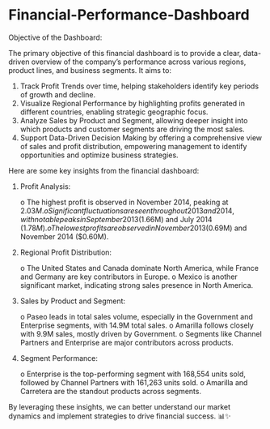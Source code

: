 # Financial-Performance-Dashboard

Objective of the Dashboard:

The primary objective of this financial dashboard is to provide a clear, data-driven overview of the company’s performance across various regions, product lines, and business segments. 
It aims to:

1.	Track Profit Trends over time, helping stakeholders identify key periods of growth and decline.
2.	Visualize Regional Performance by highlighting profits generated in different countries, enabling strategic geographic focus.
3.	Analyze Sales by Product and Segment, allowing deeper insight into which products and customer segments are driving the most sales.
4.	Support Data-Driven Decision Making by offering a comprehensive view of sales and profit distribution, empowering management to identify opportunities and optimize business strategies.

Here are some key insights from the financial dashboard:

1.	Profit Analysis:

    o	The highest profit is observed in November 2014, peaking at $2.03M.
    o	Significant fluctuations are seen throughout 2013 and 2014, with notable peaks in September 2013 ($1.66M) and July 2014 ($1.78M).
    o	The lowest profits are observed in November 2013 ($0.69M) and November 2014 ($0.60M).
  	
2.	Regional Profit Distribution:

    o	The United States and Canada dominate North America, while France and Germany are key contributors in Europe.
    o	Mexico is another significant market, indicating strong sales presence in North America.
  	
3.	Sales by Product and Segment:

    o	Paseo leads in total sales volume, especially in the Government and Enterprise segments, with 14.9M total sales.
    o	Amarilla follows closely with 9.9M sales, mostly driven by Government.
    o	Segments like Channel Partners and Enterprise are major contributors across products.
  	
4.	Segment Performance:

    o	Enterprise is the top-performing segment with 168,554 units sold, followed by Channel Partners with 161,263 units sold.
    o	Amarilla and Carretera are the standout products across segments.

By leveraging these insights, we can better understand our market dynamics and implement strategies to drive financial success. 📊✨

